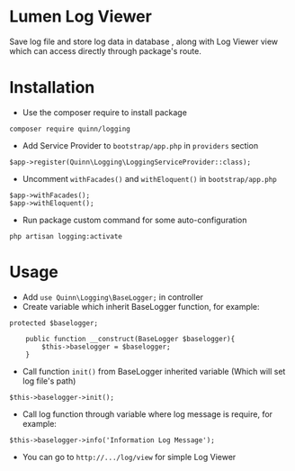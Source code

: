 # Lumen Log Viewer 
Save log file and store log data in database , along with Log Viewer view which can access directly through package's route.

# Installation
- Use the composer require to install package
```
composer require quinn/logging
```

- Add Service Provider to `bootstrap/app.php` in `providers` section
```
$app->register(Quinn\Logging\LoggingServiceProvider::class);
```

- Uncomment `withFacades()` and `withEloquent()` in `bootstrap/app.php`
```
$app->withFacades();
$app->withEloquent();
```
- Run package custom command for some auto-configuration
```
php artisan logging:activate
```

# Usage
- Add `use Quinn\Logging\BaseLogger;` in controller
- Create variable which inherit BaseLogger function, for example:
```
protected $baselogger;

    public function __construct(BaseLogger $baselogger){
        $this->baselogger = $baselogger;
    }
```
- Call function `init()` from BaseLogger inherited variable (Which will set log file's path)
```
$this->baselogger->init();
```
- Call log function through variable where log message is require, for example:
```
$this->baselogger->info('Information Log Message');
```
- You can go to `http://.../log/view` for simple Log Viewer

